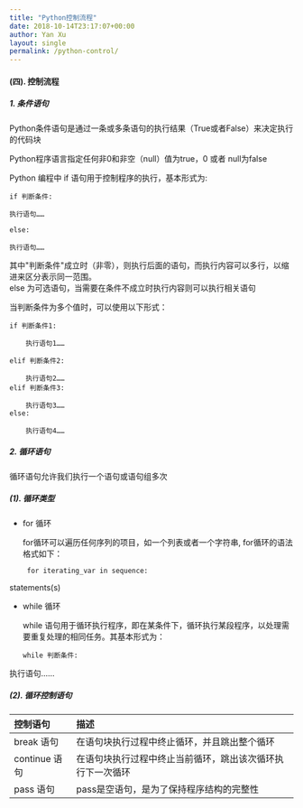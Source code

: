 ```yaml
---
title: "Python控制流程"
date: 2018-10-14T23:17:07+00:00
author: Yan Xu
layout: single
permalink: /python-control/
---
```


#### (四). 控制流程

##### 1. 条件语句

Python条件语句是通过一条或多条语句的执行结果（True或者False）来决定执行的代码块

Python程序语言指定任何非0和非空（null）值为true，0 或者 null为false

Python 编程中 if 语句用于控制程序的执行，基本形式为:


```
if 判断条件:
```

    执行语句……
```
else:
```

    执行语句……

其中"判断条件"成立时（非零），则执行后面的语句，而执行内容可以多行，以缩进来区分表示同一范围。<br>
else 为可选语句，当需要在条件不成立时执行内容则可以执行相关语句

当判断条件为多个值时，可以使用以下形式：
```
if 判断条件1:

    执行语句1……

elif 判断条件2:

    执行语句2……
elif 判断条件3:

    执行语句3……      
else:

    执行语句4……
```

##### 2. 循环语句

循环语句允许我们执行一个语句或语句组多次

##### (1). 循环类型
* for 循环

   for循环可以遍历任何序列的项目，如一个列表或者一个字符串,
   for循环的语法格式如下：
   ```
    for iterating_var in sequence:
    ```
statements(s)

* while 循环

  while 语句用于循环执行程序，即在某条件下，循环执行某段程序，以处理需要重复处理的相同任务。其基本形式为：

  ```
  while 判断条件:
  ```

执行语句……


##### (2). 循环控制语句

| 控制语句        | 描述           |
| :------------- | :------------- |
| break 语句     | 在语句块执行过程中终止循环，并且跳出整个循环             |
| continue 语句  | 在语句块执行过程中终止当前循环，跳出该次循环执行下一次循环 |
| pass  语句     | pass是空语句，是为了保持程序结构的完整性                |
